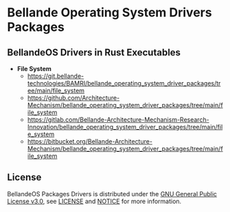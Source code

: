 # Bellande Operating System Drivers Packages

## BellandeOS Drivers in Rust Executables
- **File System**
    - https://git.bellande-technologies/BAMRI/bellande_operating_system_driver_packages/tree/main/file_system
    - https://github.com/Architecture-Mechanism/bellande_operating_system_driver_packages/tree/main/file_system
    - https://gitlab.com/Bellande-Architecture-Mechanism-Research-Innovation/bellande_operating_system_driver_packages/tree/main/file_system
    - https://bitbucket.org/Bellande-Architecture-Mechanism/bellande_operating_system_driver_packages/tree/main/file_system

## License
BellandeOS Packages Drivers is distributed under the [GNU General Public License v3.0](https://www.gnu.org/licenses/gpl-3.0.en.html), see [LICENSE](https://github.com/Algorithm-Model-Research/bellande_operating_system_driver_packages/blob/main/LICENSE) and [NOTICE](https://github.com/Algorithm-Model-Research/bellande_operating_system_driver_packages/blob/main/LICENSE) for more information.
